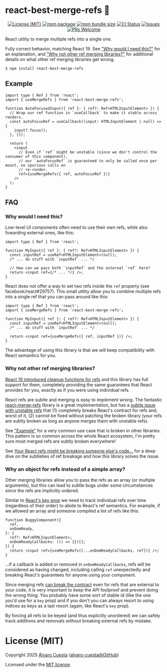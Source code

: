 # react-best-merge-refs 🔗

<p align="center">
  <a href="./LICENSE">
    <img src="https://img.shields.io/github/license/alvaro-cuesta/react-best-merge-refs" alt="License (MIT)" /></a>
  <a href="https://www.npmjs.com/package/react-best-merge-refs">
    <img src="https://img.shields.io/npm/v/react-best-merge-refs/latest.svg" alt="npm package" /></a>
  <a href="https://bundlephobia.com/package/react-best-merge-refs">
    <img src="https://img.shields.io/bundlephobia/minzip/react-best-merge-refs" alt="npm bundle size" /></a>
  <a href="https://github.com/alvaro-cuesta/react-best-merge-refs/actions/workflows/ci.yml">
    <img src="https://github.com/alvaro-cuesta/react-best-merge-refs/actions/workflows/ci.yml/badge.svg" alt="CI Status" /></a>
  <a href="https://github.com/alvaro-cuesta/react-best-merge-refs/issues">
    <img src="https://img.shields.io/github/issues/alvaro-cuesta/react-best-merge-refs" alt="Issues" /></a>
  <a href="https://github.com/alvaro-cuesta/react-best-merge-refs/fork">
    <img src="https://img.shields.io/badge/PRs-welcome-brightgreen.svg" alt="PRs Welcome" /></a>
</p>

React utility to merge multiple refs into a single one.

Fully correct behavior, matching React 19. See ["Why would I need this?"](#why-would-i-need-this) for an explanation,
and ["Why not other ref merging libraries?"](#why-not-other-ref-merging-libraries) for additional details on what other
ref merging libraries get wrong.

```console
$ npm install react-best-merge-refs
```

## Example

```tsx
import type { Ref } from 'react';
import { useMergeRefs } from 'react-best-merge-refs';

function AutoFocusedInput({ ref }: { ref?: Ref<HTMLInputElement> }) {
  // Wrap our ref function in `useCallback` to make it stable across renders.
  const autoFocusRef = useCallback((input: HTMLInputElement | null) => {
    input?.focus();
  }, []);

  return (
    <input
      // Even if `ref` might be unstable (since we don't control the consumer of this component),
      // our `autoFocusRef` is guaranteed to only be called once per mount, no spurious calls on
      // re-render.
      ref={useMergeRefs({ ref, autoFocusRef })}
    />
  );
}
```

## FAQ

### Why would I need this?

Low-level UI components often need to use their own refs, while also fowarding external ones, like this:

```tsx
import type { Ref } from 'react';

function MyInput({ ref }: { ref?: Ref<HTMLInputElement> }) {
  const inputRef = useRef<HTMLInputElement>(null);
  /* ... do stuff with `inputRef` ... */

  // How can we pass both `inputRef` and the external `ref` here?
  return <input ref={/* ... */} />;
}
```

React does not offer a way to set two refs inside the `ref` property (see facebook/react#29757). This small utility
allow you to combine multiple refs into a single ref that you can pass around like this:

```tsx
import type { Ref } from 'react';
import { useMergeRefs } from 'react-best-merge-refs';

function MyInput({ ref }: { ref?: Ref<HTMLInputElement> }) {
  const inputRef = useRef<HTMLInputElement>(null);
  /* ... do stuff with `inputRef` ... */

  return <input ref={useMergeRefs({ ref, inputRef })} />;
}
```

The advantage of using this library is that we will keep compatibility with React semantics for you.

### Why not other ref merging libraries?

[React 19 introduced cleanup functions for refs](https://react.dev/blog/2024/12/05/react-19#cleanup-functions-for-refs)
and this library has full support for them, completely providing the same guarantees that React provides for you,
exactly as if you were using individual refs.

React refs are subtle and merging is easy to implement wrong. The fantastic
[react-merge-refs](https://github.com/gregberge/react-merge-refs/) library is a great implementation, but has a
[subtle issue with unstable refs](https://github.com/gregberge/react-merge-refs/issues/42) that (1) completely breaks
React's contract for refs and, worst of it, (2) cannot be fixed without patching the broken library (your refs are
subtly broken as long as anyone merges them with unstable refs).

See ["Example"](#example) for a very common use case that is broken in other libraries. This pattern is so common across
the whole React ecosystem, I'm pretty sure most merged refs are subtly broken everywhere!

See [Your React refs might be breaking someone else's
code…](https://alvaro.cuesta.dev/blog/your-react-refs-might-be-breaking-someone-elses-code/) for a deep dive on the
subtleties of ref breakage and how this library solves the issue.

### Why an object for refs instead of a simple array?

Other merging libraries allow you to pass the refs as an array (or multiple arguments), but this can lead to subtle bugs
under some circumstances since the refs are implicitly ordered.

Similar to [React's key prop](https://react.dev/learn/rendering-lists#keeping-list-items-in-order-with-key) we need to
track individual refs over time (regardless of their order) to abide to React's ref semantics. For example, if we
allowed an array and someone compiled a list of refs like this:

```tsx
function BuggyComponent({
  ref,
  onDomReady,
}: {
  ref?: Ref<HTMLInputElement>;
  onDomReadyCallbacks: (() => {})[];
}) {
  return <input ref={useMergeRefs([...onDomReadyCallbacks, ref])} />;
}
```

...if a callback is added or removed in `onDomReadyCallbacks`, refs will be considered as having changed, including
calling `ref` unexpectedly and breaking React's guarantees for anyone using your component.

Since merging refs [can break the contract](#why-not-other-ref-merging-libraries) even for refs that are external to
your code, it is very important to keep the API foolproof and prevent doing the wrong thing. You probably have some sort
of stable id (like the one you'd use for a `key` prop) and if you don't you can always resort to using indices as keys
as a last resort (again, like React's `key` prop).

By forcing all refs to be keyed (and thus explicitly unordered) we can safely track additions and removals without
breaking external refs by mistake.

# License (MIT)

Copyright 2025 [Álvaro Cuesta](https://alvaro.cuesta.dev) ([alvaro-cuesta@GitHub](https://github.com/alvaro-cuesta/))

Licensed under the [MIT license](./LICENSE).

